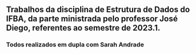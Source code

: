 <h2>Trabalhos da disciplina de Estrutura de Dados do IFBA, da parte ministrada pelo professor José Diego, referentes ao semestre de 2023.1.</h2> 
<h3>Todos realizados em dupla com Sarah Andrade</h3>
